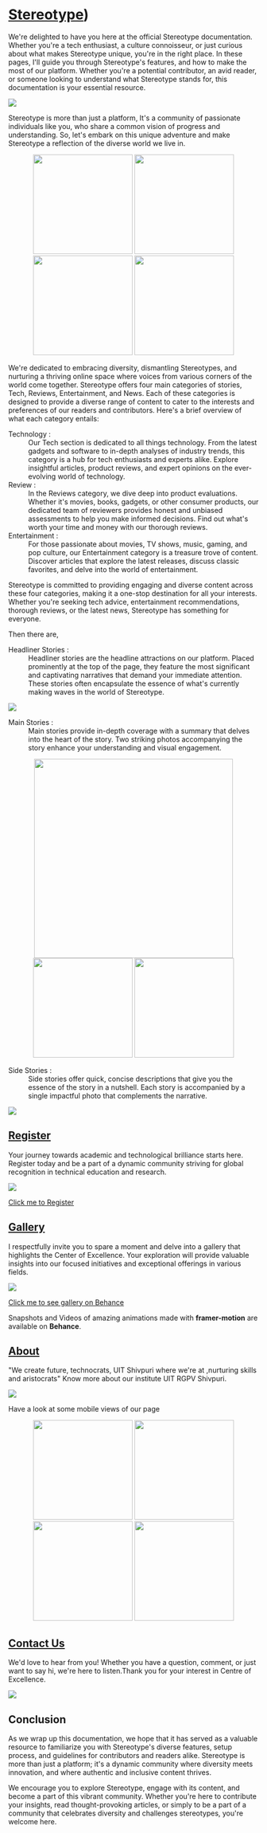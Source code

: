 # [Stereotype](https://breakingstereotypes.vercel.app/))

We're delighted to have you here at the official Stereotype documentation. Whether you're a tech enthusiast, a culture connoisseur, or just curious about what makes Stereotype unique, you're in the right place.
In these pages, I'll guide you through Stereotype's features, and how to make the most of our platform. Whether you're a potential contributor, an avid reader, or someone looking to understand what Stereotype stands for, this documentation is your essential resource.

<img src="https://ik.imagekit.io/kvap7rsky/post-d-orange.png?updatedAt=1699469792756"/>

Stereotype is more than just a platform, It's a community of passionate individuals like you, who share a common vision of progress and understanding. So, let's embark on this unique adventure and make Stereotype a reflection of the diverse world we live in.

<p float="left" align="center">
  <img src="https://ik.imagekit.io/kvap7rsky/dash-m.png?updatedAt=1699469786583" width="200" />
  <img src="https://ik.imagekit.io/kvap7rsky/post-m-green.png?updatedAt=1699469792881" width="200" />
  <img src="https://ik.imagekit.io/kvap7rsky/main-m.png?updatedAt=1699469790529" width="200" />
  <img src="https://ik.imagekit.io/kvap7rsky/post-m-pink.png?updatedAt=1699469793040" width="200" />
</p>

We're dedicated to embracing diversity, dismantling Stereotypes, and nurturing a thriving online space where voices from various corners of the world come together. Stereotype offers four main categories of stories, Tech, Reviews, Entertainment, and News. Each of these categories is designed to provide a diverse range of content to cater to the interests and preferences of our readers and contributors. Here's a brief overview of what each category entails:

<dl>
  <dt>Technology : </dt>
  <dd>Our Tech section is dedicated to all things technology. From the latest gadgets and software to in-depth analyses of industry trends, this category is a hub for tech enthusiasts and experts alike. Explore insightful articles, product reviews, and expert opinions on the ever-evolving world of technology.</dd>
  <dt>Review :</dt>
  <dd>In the Reviews category, we dive deep into product evaluations. Whether it's movies, books, gadgets, or other consumer products, our dedicated team of reviewers provides honest and unbiased assessments to help you make informed decisions. Find out what's worth your time and money with our thorough reviews.</dd>
<dt>Entertainment : </dt>
  <dd>For those passionate about movies, TV shows, music, gaming, and pop culture, our Entertainment category is a treasure trove of content. Discover articles that explore the latest releases, discuss classic favorites, and delve into the world of entertainment.</dd>
</dl>

Stereotype is committed to providing engaging and diverse content across these four categories, making it a one-stop destination for all your interests. Whether you're seeking tech advice, entertainment recommendations, thorough reviews, or the latest news, Stereotype has something for everyone. 

Then there are, 

<dl>
  <dt>Headliner Stories : </dt>
  <dd>Headliner stories are the headline attractions on our platform. Placed prominently at the top of the page, they feature the most significant and captivating narratives that demand your immediate attention. These stories often encapsulate the essence of what's currently making waves in the world of Stereotype.</dd>
</dl>
<img src="https://ik.imagekit.io/kvap7rsky/Dashboard-d.mp4?updatedAt=1699470307123">

<dl>
<dt>Main Stories :</dt>
 <dd>Main stories provide in-depth coverage with a summary that delves into the heart of the story. Two striking photos accompanying the story enhance your understanding and visual engagement.</dd>
</dl>
<p float="left" align="center">
  <img src="https://ik.imagekit.io/kvap7rsky/main-t.png?updatedAt=1699469791791" width="400" />
  <img src="https://ik.imagekit.io/kvap7rsky/main-m.png?updatedAt=1699469790529" width="200" />
  <img src="https://ik.imagekit.io/kvap7rsky/main-m-2.png?updatedAt=1699469790389" width="200" />
</p>

<dl>
<dt>Side Stories : </dt>
 <dd>Side stories offer quick, concise descriptions that give you the essence of the story in a nutshell. Each story is accompanied by a single impactful photo that complements the narrative.</dd>
</dl>
<img src="https://ik.imagekit.io/kvap7rsky/main-side-d.png?updatedAt=1699469792000">

## [Register](https://coergpv.vercel.app/Register)

Your journey towards academic and technological brilliance starts here. Register today and be a part of a dynamic community striving for global recognition in technical education and research.

<img src="https://mir-s3-cdn-cf.behance.net/project_modules/fs/4c1444178350021.64e6578911a61.png">

<a target='_blank' href="https://coergpv.vercel.app/Register">Click me to Register</a>

## [Gallery](https://coergpv.vercel.app/Gallery)

I respectfully invite you to spare a moment and delve into a gallery that highlights the Center of Excellence. Your exploration will provide valuable insights into our focused initiatives and exceptional offerings in various fields.

<img src="https://mir-s3-cdn-cf.behance.net/project_modules/fs/1b0c86178350021.64e6578916708.png">

<a target='_blank' href="https://www.behance.net/gallery/178350021/Centre-of-Excellence">Click me to see gallery on Behance</a>

Snapshots and Videos of amazing animations made with **framer-motion** are available on **Behance**.

## [About](https://coergpv.vercel.app/About)

"We create future, technocrats,
UIT Shivpuri where we're at ,nurturing skills and aristocrats"
Know more about our institute UIT RGPV Shivpuri.

<img src="https://mir-s3-cdn-cf.behance.net/project_modules/fs/d70e28178350021.64e65789095cb.png">

Have a look at some mobile views of our page

<p float="left" align="center">
  <img src="https://mir-s3-cdn-cf.behance.net/project_modules/max_1200/9761aa178350021.64e67c6860988.png" width="200" />
  <img src="https://mir-s3-cdn-cf.behance.net/project_modules/max_1200/65ea6c178350021.64e67c685e3d1.png" width="200" />
  <img src="https://mir-s3-cdn-cf.behance.net/project_modules/max_1200/09ee2f178350021.64e67c685f000.png" width="200" />
  <img src="https://mir-s3-cdn-cf.behance.net/project_modules/max_1200/4c88bf178350021.64e67c685fbce.png" width="200" />
</p>

## [Contact Us](https://coergpv.vercel.app/Contact)

We'd love to hear from you! Whether you have a question, comment, or just want to say hi, we're here to listen.Thank you for your interest in Centre of Excellence.

<img src="https://mir-s3-cdn-cf.behance.net/project_modules/fs/f2d109178350021.64e657891d272.png">

## Conclusion

As we wrap up this documentation, we hope that it has served as a valuable resource to familiarize you with Stereotype's diverse features, setup process, and guidelines for contributors and readers alike. Stereotype is more than just a platform; it's a dynamic community where diversity meets innovation, and where authentic and inclusive content thrives.

We encourage you to explore Stereotype, engage with its content, and become a part of this vibrant community. Whether you're here to contribute your insights, read thought-provoking articles, or simply to be a part of a community that celebrates diversity and challenges stereotypes, you're welcome here.
